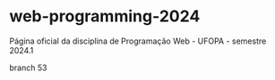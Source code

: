 # web-programming-2024
Página oficial da disciplina de Programação Web - UFOPA - semestre 2024.1

branch 53